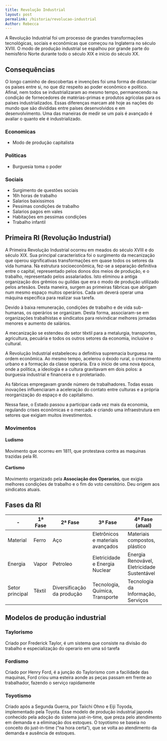 ```yaml
---
title: Revolução Industrial
layout: post
permalink: /historia/revolucao-industrial
Author: Rebecca
---
```


A Revolução Industrial foi um processo de grandes transformações tecnológicas, sociais e econômicas que começou na Inglaterra no século XVIII. O modo de produção industrial se espalhou por grande parte do hemisfério Norte durante todo o século XIX e início do século XX.

## Consequências
O longo caminho de descobertas e invenções foi uma forma de distanciar os países entre si, no que diz respeito ao poder econômico e político.
Afinal, nem todos se industrializaram ao mesmo tempo, permanecendo na condição de fornecedores de matérias-primas e produtos agrícolas para os países industrializados.
Essas diferenças marcam até hoje as nações do mundo que são divididas entre países desenvolvidos e em desenvolvimento. Uma das maneiras de medir se um país é avançado é avaliar o quanto ele é industrializado.

### Economicas
- Modo de produção capitalista

### Politicas
- Burguesia toma o poder

### Sociais
- Surgimento de questões sociais
- 16h horas de trabalho
- Salarios baixissimos
- Pessimas condições de trabalho
- Salarios pagos em vales
- Habitações em pessimas condições
- Trabalho infantil

## Primeira RI (Revolução Industrial)
A Primeira Revolução Industrial ocorreu em meados do século XVIII e do século XIX. Sua principal característica foi o surgimento da mecanização que operou significativas transformações em quase todos os setores da vida humana. Na estrutura socioeconômica, fez-se a separação definitiva entre o capital, representado pelos donos dos meios de produção, e o trabalho, representado pelos assalariados. Isto eliminou a antiga organização dos grêmios ou guildas que era o modo de produção utilizado pelos artesãos. Desta maneira, surgem as primeiras fábricas que abrigam num mesmo espaço muitos operários. Cada um deverá operar uma máquina específica para realizar sua tarefa.

Devido à baixa remuneração, condições de trabalho e de vida sub-humanas, os operários se organizam. Desta forma, associaram-se em organizações trabalhistas e sindicatos para reivindicar melhores jornadas menores e aumento de salários.

A mecanização se estendeu do setor têxtil para a metalurgia, transportes, agricultura, pecuária e todos os outros setores da economia, inclusive o cultural.

A Revolução Industrial estabeleceu a definitiva supremacia burguesa na ordem econômica. Ao mesmo tempo, acelerou o êxodo rural, o crescimento urbano e a formação da classe operária. Era o início de uma nova época, onde a política, a ideologia e a cultura gravitavam em dois polos: a burguesia industrial e financeira e o proletariado.

As fábricas empregavam grande número de trabalhadores. Todas essas inovações influenciaram a aceleração do contato entre culturas e a própria reorganização do espaço e do capitalismo.

Nessa fase, o Estado passou a participar cada vez mais da economia, regulando crises econômicas e o mercado e criando uma infraestrutura em setores que exigiam muitos investimentos.
### Movimentos
#### Ludismo
Movimento que ocorreu em 1811, que protestava contra as maquinas trazidas pela RI.
#### Cartismo
Movimento organizado pela **Associação dos Operarios**, que exigia melhores condições de trabalho e o fim do voto censitório. Deu origem aos sindicatos atuais.

## Fases da RI

| -               | 1ª Fase | 2ª Fase                    | 3ª Fase                           | 4ª Fase (atual)                             |
|-----------------|---------|----------------------------|-----------------------------------|---------------------------------------------|
| Material        | Ferro   | Aço                        | Eletrônicos e materiais avançados | Materiais compostos, plástico               |
| Energia         | Vapor   | Petroleo                   | Eletricidade e Energia Nuclear    | Energia Renovável, Eletricidade Sustentável |
| Setor principal | Têxtil  | Diversificação da produção | Tecnologia, Química, Transporte   | Tecnologia da Informação, Serviços          |

## Modelos de produção industrial
### Taylorismo
Criado por Frederick Taylor, é um sistema que consiste na divisão do trabalho e especialização do operario em uma só tarefa
### Fordismo
Criado por Henry Ford, é a junção do Taylorismo com a facilidade das maquinas, Ford criou uma esteira aonde as peças passam em frente ao trabalhador, fazendo o serviço rapidamente
### Toyotismo
Criado após a Segunda Guerra, por Taiichi Ohno e Eiji Toyoda, implementado pela Toyota. Esse modelo de produção industrial japonês conhecido pela adoção do sistema just-in-time, que preza pelo atendimento em demanda e a eliminação dos estoques. O toyotismo se baseia no conceito do just-in-time (“na hora certa”), que se volta ao atendimento da demanda e ausência de estoques.
